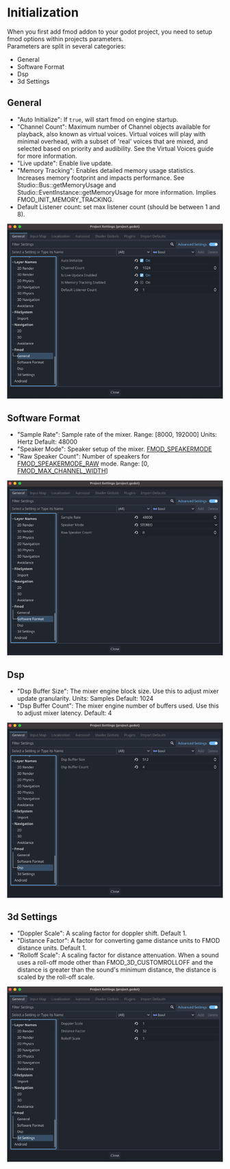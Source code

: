 # Initialization

When you first add fmod addon to your godot project, you need to setup fmod options within projects parameters.  
Parameters are split in several categories:  
- General  
- Software Format  
- Dsp  
- 3d Settings  

## General

- "Auto Initialize": If `true`, will start fmod on engine startup.
- "Channel Count": Maximum number of Channel objects available for playback, also known as virtual voices. Virtual 
voices will play with minimal overhead, with a subset of 'real' voices that are mixed, and selected based on priority
and audibility. See the Virtual Voices guide for more information.
- "Live update": Enable live update.
- "Memory Tracking": Enables detailed memory usage statistics. Increases memory footprint and impacts performance.
See Studio::Bus::getMemoryUsage and Studio::EventInstance::getMemoryUsage for more information.
Implies FMOD_INIT_MEMORY_TRACKING.
- Default Listener count: set max listener count (should be between 1 and 8).

![general-tab]

## Software Format

- "Sample Rate": Sample rate of the mixer. Range: [8000, 192000] Units: Hertz Default: 48000
- "Speaker Mode": Speaker setup of the mixer.
[FMOD_SPEAKERMODE](https://www.fmod.com/docs/2.02/api/core-api-common.html#fmod_speakermode)
- "Raw Speaker Count": Number of speakers for
[FMOD_SPEAKERMODE_RAW](https://www.fmod.com/docs/2.02/api/core-api-common.html#fmod_speakermode_raw) mode.
Range: [0, [FMOD_MAX_CHANNEL_WIDTH](https://www.fmod.com/docs/2.02/api/core-api-common.html#fmod_max_channel_width)]

![software-format-tab]

## Dsp

- "Dsp Buffer Size": The mixer engine block size. Use this to adjust mixer update granularity. Units: Samples Default:
1024
- "Dsp Buffer Count": The mixer engine number of buffers used. Use this to adjust mixer latency. Default: 4

![dsp-tab]

## 3d Settings

- "Doppler Scale": A scaling factor for doppler shift. Default 1.
- "Distance Factor": A factor for converting game distance units to FMOD distance units. Default 1.
- "Rolloff Scale": A scaling factor for distance attenuation. When a sound uses a roll-off mode other than
FMOD_3D_CUSTOMROLLOFF and the distance is greater than the sound's minimum distance, the distance is scaled by the
roll-off scale.

![3d-tab]


[general-tab]: ./assets/parameter-general.png
[software-format-tab]: ./assets/parameters-software-format.png
[dsp-tab]: ./assets/parameters-dsp.png
[3d-tab]: ./assets/parameters-3d.png